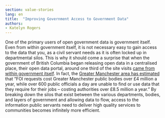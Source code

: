```yaml
---
section: value-stories
lang: en
title:  "Improving Government Access to Government Data"
authors:
- Katelyn Rogers
---
```


One of the primary users of open government data is government itself. Even from within government itself, it is not necessary easy to gain access to the data that you, as a civil servant needs as it is often locked up in departmental silos. This is why it should come a surprise that when the government of British Columbia began releasing open data in a centralised place, their open data portal, around one third of the site visits [came from within government itself](http://community.openspending.org/research/gift/publishing/databc/). In fact, the [Greater Manchester area has estimated](http://blog.okfn.org/2011/08/25/greater-manchester-open-data-city/) that “FOI requests cost Greater Manchester public bodies over £4 million a year, while over 600 public officials a day are unable to find or use data that they require for their jobs – costing authorities over £8.5 million a year.” By breaking down the silos that exist between the various departments, bodies, and layers of government and allowing data to flow, access to the information public servants need to deliver high quality services to communities becomes infinitely more efficient. 
